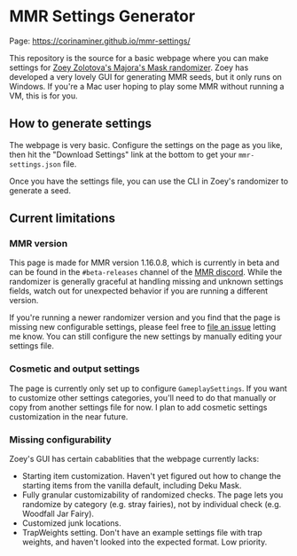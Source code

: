 # MMR Settings Generator
Page: https://corinaminer.github.io/mmr-settings/

This repository is the source for a basic webpage where you can make settings for [Zoey Zolotova's Majora's Mask randomizer](https://github.com/ZoeyZolotova/mm-rando). Zoey has developed a very lovely GUI for generating MMR seeds, but it only runs on Windows. If you're a Mac user hoping to play some MMR without running a VM, this is for you.

## How to generate settings
The webpage is very basic. Configure the settings on the page as you like, then hit the "Download Settings" link at the bottom to get your `mmr-settings.json` file.

Once you have the settings file, you can use the CLI in Zoey's randomizer to generate a seed.

## Current limitations
### MMR version
This page is made for MMR version 1.16.0.8, which is currently in beta and can be found in the `#beta-releases` channel of the [MMR discord](https://discord.gg/7jBRhhJ). While the randomizer is generally graceful at handling missing and unknown settings fields, watch out for unexpected behavior if you are running a different version.

If you're running a newer randomizer version and you find that the page is missing new configurable settings, please feel free to [file an issue](https://github.com/corinaminer/mmr-settings/issues/new) letting me know. You can still configure the new settings by manually editing your settings file.

### Cosmetic and output settings
The page is currently only set up to configure `GameplaySettings`. If you want to customize other settings categories, you'll need to do that manually or copy from another settings file for now. I plan to add cosmetic settings customization in the near future.

### Missing configurability
Zoey's GUI has certain cabablities that the webpage currently lacks:
- Starting item customization. Haven't yet figured out how to change the starting items from the vanilla default, including Deku Mask.
- Fully granular customizability of randomized checks. The page lets you randomize by category (e.g. stray fairies), not by individual check (e.g. Woodfall Jar Fairy).
- Customized junk locations.
- TrapWeights setting. Don't have an example settings file with trap weights, and haven't looked into the expected format. Low priority.
